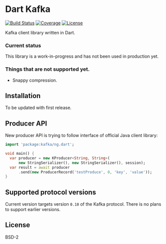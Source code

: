 # Dart Kafka

[![Build Status](https://travis-ci.org/pulyaevskiy/dart-kafka.svg?branch=master)](https://travis-ci.org/pulyaevskiy/dart-kafka)
[![Coverage](https://codecov.io/gh/pulyaevskiy/dart-kafka/branch/master/graph/badge.svg)](https://codecov.io/gh/pulyaevskiy/dart-kafka)
[![License](https://img.shields.io/badge/license-BSD--2-blue.svg)](https://raw.githubusercontent.com/pulyaevskiy/dart-kafka/master/LICENSE)

Kafka client library written in Dart.

### Current status

This library is a work-in-progress and has not been used in production yet.

### Things that are not supported yet.

* Snappy compression.

## Installation

To be updated with first release.

## Producer API

New producer API is trying to follow interface of official Java client library:

```dart
import 'package:kafka/ng.dart';

void main() {
  var producer = new KProducer<String, String>(
      new StringSerializer(), new StringSerializer(), session);
  var result = await producer
      .send(new ProducerRecord('testProduce', 0, 'key', 'value'));
}
```

## Supported protocol versions

Current version targets version `0.10` of the Kafka protocol. There is no plans
to support earlier versions.

## License

BSD-2
